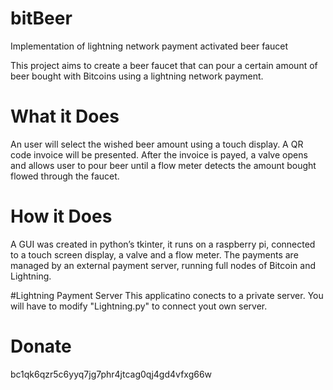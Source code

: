 # bitBeer
Implementation of lightning network payment activated beer faucet

This project aims to create a beer faucet that can pour a certain amount of beer bought with Bitcoins using a lightning network payment.

# What it Does
An user will select the wished beer amount using a touch display. A QR code invoice will be presented. After the invoice is payed, a valve opens and allows user to pour beer until a flow meter detects the amount bought flowed through the faucet.

# How it Does
A GUI was created in python’s tkinter, it runs on a raspberry pi, connected to a touch screen display, a valve and a flow meter.
The payments are managed by an external payment server, running full nodes of Bitcoin and Lightning.

#Lightning Payment Server
This applicatino conects to a private server. You will have to modify "Lightning.py" to connect yout own server.

# Donate
bc1qk6qzr5c6yyq7jg7phr4jtcag0qj4gd4vfxg66w

